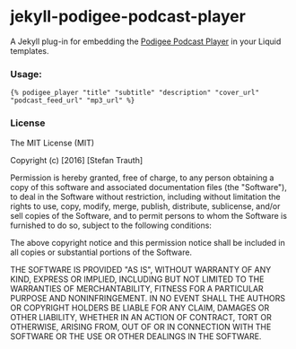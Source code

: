 jekyll-podigee-podcast-player
=================

A Jekyll plug-in for embedding the [Podigee Podcast Player](https://github.com/podigee/podigee-podcast-player) in your Liquid templates.

### Usage:

    {% podigee_player "title" "subtitle" "description" "cover_url" "podcast_feed_url" "mp3_url" %}

### License

The MIT License (MIT)

Copyright (c) [2016] [Stefan Trauth]

Permission is hereby granted, free of charge, to any person obtaining a copy
of this software and associated documentation files (the "Software"), to deal
in the Software without restriction, including without limitation the rights
to use, copy, modify, merge, publish, distribute, sublicense, and/or sell
copies of the Software, and to permit persons to whom the Software is
furnished to do so, subject to the following conditions:

The above copyright notice and this permission notice shall be included in all
copies or substantial portions of the Software.

THE SOFTWARE IS PROVIDED "AS IS", WITHOUT WARRANTY OF ANY KIND, EXPRESS OR
IMPLIED, INCLUDING BUT NOT LIMITED TO THE WARRANTIES OF MERCHANTABILITY,
FITNESS FOR A PARTICULAR PURPOSE AND NONINFRINGEMENT. IN NO EVENT SHALL THE
AUTHORS OR COPYRIGHT HOLDERS BE LIABLE FOR ANY CLAIM, DAMAGES OR OTHER
LIABILITY, WHETHER IN AN ACTION OF CONTRACT, TORT OR OTHERWISE, ARISING FROM,
OUT OF OR IN CONNECTION WITH THE SOFTWARE OR THE USE OR OTHER DEALINGS IN THE
SOFTWARE.